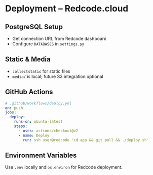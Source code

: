 
# Deployment – Redcode.cloud

## PostgreSQL Setup
- Get connection URL from Redcode dashboard
- Configure `DATABASES` in `settings.py`

## Static & Media
- `collectstatic` for static files
- `media/` is local; future S3 integration optional

## GitHub Actions
```yaml
# .github/workflows/deploy.yml
on: push
jobs:
  deploy:
    runs-on: ubuntu-latest
    steps:
      - uses: actions/checkout@v2
      - name: Deploy
        run: ssh user@redcode 'cd app && git pull && ./deploy.sh'
```

## Environment Variables
Use `.env` locally and `os.environ` for Redcode deployment.
    